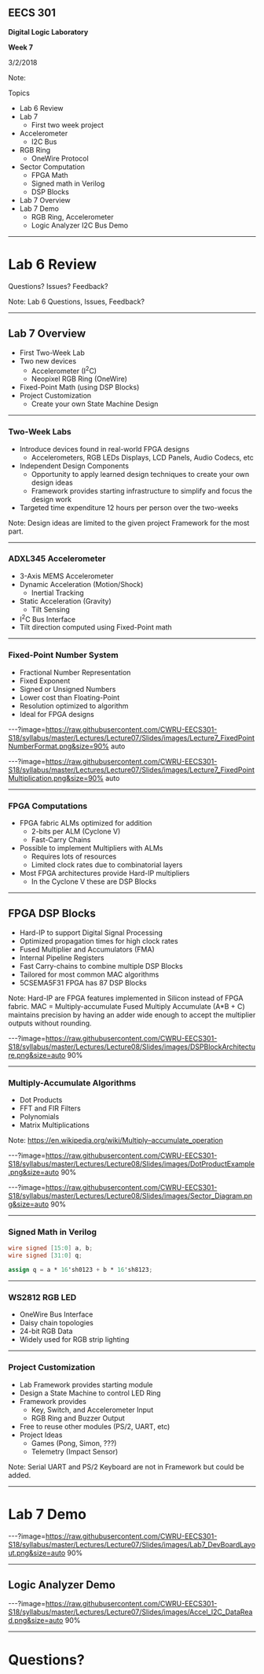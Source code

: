 ## EECS 301

**Digital Logic Laboratory**

**Week 7**

3/2/2018

Note:

Topics

* Lab 6 Review
* Lab 7
	* First two week project
* Accelerometer
	* I2C Bus
* RGB Ring
	* OneWire Protocol
* Sector Computation
	* FPGA Math
	* Signed math in Verilog
	* DSP Blocks
* Lab 7 Overview
* Lab 7 Demo
	* RGB Ring, Accelerometer
	* Logic Analyzer I2C Bus Demo


---

# Lab 6 Review

Questions? Issues? Feedback?

Note:
Lab 6 Questions, Issues, Feedback?

---

## Lab 7 Overview

* First Two-Week Lab
* Two new devices
	* Accelerometer (I<sup>2</sup>C)
	* Neopixel RGB Ring (OneWire)
* Fixed-Point Math (using DSP Blocks)
* Project Customization
	* Create your own State Machine Design

---

### Two-Week Labs

* Introduce devices found in real-world FPGA designs
	* Accelerometers, RGB LEDs Displays, LCD Panels, Audio Codecs, etc
* Independent Design Components
	* Opportunity to apply learned design techniques to create your own design ideas
	* Framework provides starting infrastructure to simplify and focus the design work
* Targeted time expenditure 12 hours per person over the two-weeks

Note:
Design ideas are limited to the given project Framework for the most part.


---

### ADXL345 Accelerometer

* 3-Axis MEMS Accelerometer
* Dynamic Acceleration (Motion/Shock)
	* Inertial Tracking
* Static Acceleration (Gravity)
	* Tilt Sensing
* I<sup>2</sup>C Bus Interface
* Tilt direction computed using Fixed-Point math

---

### Fixed-Point Number System

* Fractional Number Representation
* Fixed Exponent
* Signed or Unsigned Numbers
* Lower cost than Floating-Point
* Resolution optimized to algorithm
* Ideal for FPGA designs

---?image=https://raw.githubusercontent.com/CWRU-EECS301-S18/syllabus/master/Lectures/Lecture07/Slides/images/Lecture7_FixedPointNumberFormat.png&size=90% auto

---?image=https://raw.githubusercontent.com/CWRU-EECS301-S18/syllabus/master/Lectures/Lecture07/Slides/images/Lecture7_FixedPointMultiplication.png&size=90% auto

---

### FPGA Computations

* FPGA fabric ALMs optimized for addition
	* 2-bits per ALM (Cyclone V)
	* Fast-Carry Chains
* Possible to implement Multipliers with ALMs
	* Requires lots of resources
	* Limited clock rates due to combinatorial layers
* Most FPGA architectures provide Hard-IP multipliers
	* In the Cyclone V these are DSP Blocks

---

## FPGA DSP Blocks

* Hard-IP to support Digital Signal Processing
* Optimized propagation times for high clock rates
* Fused Multiplier and Accumulators (FMA)
* Internal Pipeline Registers
* Fast Carry-chains to combine multiple DSP Blocks
* Tailored for most common MAC algorithms
* 5CSEMA5F31 FPGA has 87 DSP Blocks

Note:
Hard-IP are FPGA features implemented in Silicon instead of FPGA fabric.
MAC = Multiply-accumulate
Fused Multiply Accumulate (A*B + C) maintains precision by having an adder wide enough to accept the multiplier outputs without rounding.

---?image=https://raw.githubusercontent.com/CWRU-EECS301-S18/syllabus/master/Lectures/Lecture08/Slides/images/DSPBlockArchitecture.png&size=auto 90%

---

### Multiply-Accumulate Algorithms

* Dot Products
* FFT and FIR Filters
* Polynomials
* Matrix Multiplications

Note:
https://en.wikipedia.org/wiki/Multiply–accumulate_operation

---?image=https://raw.githubusercontent.com/CWRU-EECS301-S18/syllabus/master/Lectures/Lecture08/Slides/images/DotProductExample.png&size=auto 90%

---?image=https://raw.githubusercontent.com/CWRU-EECS301-S18/syllabus/master/Lectures/Lecture08/Slides/images/Sector_Diagram.png&size=auto 90%

---

### Signed Math in Verilog

```verilog
wire signed [15:0] a, b;
wire signed [31:0] q;

assign q = a * 16'sh0123 + b * 16'sh8123;
```

---

### WS2812 RGB LED

* OneWire Bus Interface
* Daisy chain topologies
* 24-bit RGB Data
* Widely used for RGB strip lighting

---

### Project Customization

* Lab Framework provides starting module
* Design a State Machine to control LED Ring
* Framework provides 
	* Key, Switch, and Accelerometer Input
	* RGB Ring and Buzzer Output
* Free to reuse other modules (PS/2, UART, etc)
* Project Ideas
	* Games (Pong, Simon, ???)
	* Telemetry (Impact Sensor)

Note:
Serial UART and PS/2 Keyboard are not in Framework but could be added.

---

# Lab 7 Demo

---?image=https://raw.githubusercontent.com/CWRU-EECS301-S18/syllabus/master/Lectures/Lecture07/Slides/images/Lab7_DevBoardLayout.png&size=auto 90%

---

## Logic Analyzer Demo

---?image=https://raw.githubusercontent.com/CWRU-EECS301-S18/syllabus/master/Lectures/Lecture07/Slides/images/Accel_I2C_DataRead.png&size=auto 90%

---

# Questions?
